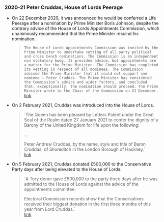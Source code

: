 ### 2020-21 Peter Cruddas, House of Lords Peerage
- On 22 December 2020, it was announced he would be conferred a Life Peerage after a nomination by Prime Minister Boris Johnson, despite the contrary advice of the House of Lords Appointments Commission, which unanimously recommended that the Prime Minister rescind his nomination.
    
    > `The House of Lords Appointments Commission was invited by the Prime Minister to undertake vetting of all party political and cross bench nominations. The Commission is an independent non statutory body. It provides advice, but appointments are a matter for the Prime Minister. The Commission has completed its vetting in respect of all nominees. The Commission advised the Prime Minister that it could not support one nominee – Peter Cruddas. The Prime Minister has considered the Commission’s advice and wider factors, and concluded that, exceptionally, the nomination should proceed. The Prime Minister wrote to the Chair of the Commission on 21 December.` [link](https://www.gov.uk/government/news/political-peerages-2020)
    
- On 2 February 2021, Cruddas was introduced into the House of Lords.
    
    > `The Queen has been pleased by Letters Patent under the Great Seal of the Realm dated 27 January 2021 to confer the dignity of a Barony of the United Kingdom for life upon the following:  
    >   
    > ...  
    >   
    > Peter Andrew Cruddas, by the name, style and title of Baron Cruddas, of Shoreditch in the London Borough of Hackney.`  
    > [link](https://www.thegazette.co.uk/London/issue/63255/page/1686)
    
- On 5 February 2021, Cruddas donated £500,000 to the Conservative Party days after being elevated to the House of Lords.
    
    > `A Tory donor gave £500,000 to the party three days after he was admitted to the House of Lords against the advice of the appointments committee.  
    >   
    > Electoral Commission records show that the Conservatives received their biggest donation in the first three months of this year from Lord Cruddas.`  
    > [link](https://archive.ph/bL69i)
    